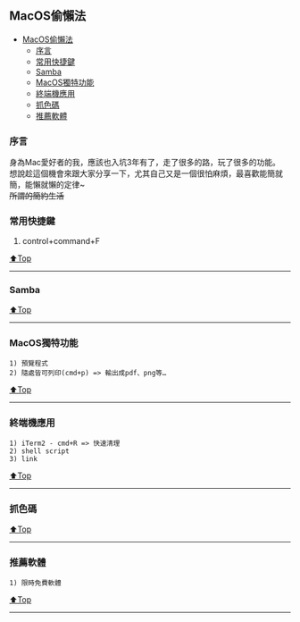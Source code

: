 ## MacOS偷懶法
<!-- TOC -->

- [MacOS偷懶法](#macos%E5%81%B7%E6%87%B6%E6%B3%95)
    - [序言](#%E5%BA%8F%E8%A8%80)
    - [常用快捷鍵](#%E5%B8%B8%E7%94%A8%E5%BF%AB%E6%8D%B7%E9%8D%B5)
    - [Samba](#samba)
    - [MacOS獨特功能](#macos%E7%8D%A8%E7%89%B9%E5%8A%9F%E8%83%BD)
    - [終端機應用](#%E7%B5%82%E7%AB%AF%E6%A9%9F%E6%87%89%E7%94%A8)
    - [抓色碼](#%E6%8A%93%E8%89%B2%E7%A2%BC)
    - [推薦軟體](#%E6%8E%A8%E8%96%A6%E8%BB%9F%E9%AB%94)

<!-- /TOC -->

### 序言
身為Mac愛好者的我，應該也入坑3年有了，走了很多的路，玩了很多的功能。  
想說趁這個機會來跟大家分享一下，尤其自己又是一個很怕麻煩，最喜歡能簡就簡，能懶就懶的定律~  
~~所謂的簡約生活~~


### 常用快捷鍵
1) <key>control</key>+<key>command</key>+<key>F</key>

[⬆️Top](#MacOS偷懶法)

---

### Samba

[⬆️Top](#MacOS偷懶法)

---

### MacOS獨特功能
    1) 預覽程式
    2) 隨處皆可列印(cmd+p) => 輸出成pdf、png等…

[⬆️Top](#MacOS偷懶法)

---

### 終端機應用
    1) iTerm2 - cmd+R => 快速清理
    2) shell script
    3) link

[⬆️Top](#MacOS偷懶法)

---

### 抓色碼

[⬆️Top](#MacOS偷懶法)

---

### 推薦軟體
    1) 限時免費軟體

[⬆️Top](#MacOS偷懶法)

---